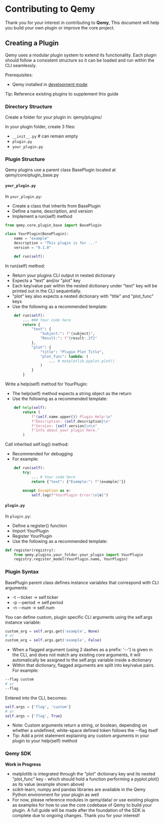 # Contributing to Qemy

Thank you for your interest in contributing to **Qemy**, This document will help you build your own plugin or improve the core project.

## Creating a Plugin 

Qemy uses a modular plugin system to extend its functionality. Each plugin should follow a consistent structure so it can be loaded and run within the CLI seamlessly.

Prerequisites:
- Qemy installed in [development mode](docs/dev_setup.md).

Tip: Reference existing plugins to supplement this guide

### Directory Structure

Create a folder for your plugin in: qemy/plugins/

In your plugin folder, create 3 files:
- `__init__.py` # can remain empty
- `plugin.py` 
- `your_plugin.py`

### Plugin Structure

Qemy plugins use a parent class BasePlugin located at qemy/core/plugin_base.py

#### `your_plugin.py`

In `your_plugin.py`:
- Create a class that inherits from BasePlugin
- Define a name, description, and version
- Implement a run(self) method

```python
from qemy.core.plugin_base import BasePlugin

class YourPlugin(BasePlugin):
    name = "example"
    description = "This plugin is for ..."
    version = "0.1.0"

    def run(self):
```

In run(self) method:
- Return your plugins CLI output in nested dictionary
- Expects a "text" and/or "plot" key
- Each key/value pair within the nested dictionary under "text" key will be printed out in the CLI sequentially.
- "plot" key also expects a nested dictionary with "title" and "plot_func" keys
- Use the following as a recommended template:

```python
    def run(self):
        ... ### Your code here
        return {
            "text": {
                "Subject:": f"{subject}",
                "Result:": f"{result:.2f}"
            },
            "plot": {
                "title": "Plugin Plot Title",
                "plot_func": lambda: (
                    ... # matplotlib.pyplot.plot()
                )
            }
        }
```

Write a help(self) method for YourPlugin:
- The help(self) method expects a string object as the return 
- Use the following as a recommended template:

```python
    def help(self):
        return (
            f"{self.name.upper()} Plugin Help:\n"
            f"Description: {self.description}\n"
            f"Version: {self.version}\n\n"
            f"Info about your plugin here."
        )
```

Call inherited self.log() method:
- Recommended for debugging
- For example:

```python
    def run(self):
        try:
            ... # Your code here
            return {"text": {"Example:": f"{example}"}}

        except Exception as e:
            self.log(f"YourPlugin Error:\n{e}")
```

#### `plugin.py`

In `plugin.py`: 
- Define a register() function
- Import YourPlugin
- Register YourPlugin
- Use the following as a recommended template:

```python
def register(registry):
    from qemy.plugins.your_folder.your_plugin import YourPlugin
    registry.register_model(YourPlugin.name, YourPlugin)
```

### Plugin Syntax

BasePlugin parent class defines instance variables that correspond with CLI arguments:
- -t --ticker -> self.ticker
- -p --period -> self.period
- -n --num    -> self.num

You can define custom, plugin specific CLI arguments using the self.args instance variable:

```python
custom_arg = self.args.get('example', None) 
# or 
custom_arg = self.args.get('example', False)
```

- When a flagged argument (using 2 dashes as a prefix: '--') is given in the CLI, and does not match any existing core arguments, it will automatically be assigned to the self.args variable inside a dictionary
- Within that dictionary, flagged arguments are split into key/value pairs. For example:

```bash
--flag custom
# or 
--flag
```

Entered into the CLI, becomes:

```python
self.args = {'flag', 'custom'}
# or
self.args = {'flag', True}
```

- Note: Custom arguments return a string, or boolean, depending on whether a undefined, white-space defined token follows the --flag itself
- Tip: Add a print statement explaining any custom arguments in your plugin to your help(self) method

### Qemy SDK

**Work in Progress**

- matplotlib is integrated through the "plot" dictionary key and its nested "plot_func" key - which should hold a function performing a pyplot.plot() as its value (example shown above)
- scikit-learn, numpy and pandas libraries are available in the Qemy Python environment for your plugin as well
- For now, please reference modules in qemy/data/ or use existing plugins as examples for how to use the core codebase of Qemy to build your plugin. A full guide will be made after the foundation of the SDK is complete due to ongoing changes. Thank you for your interest!

